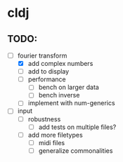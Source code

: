 # cldj

## TODO:

- [ ] fourier transform
  - [x] add complex numbers
  - [ ] add to display 
  - [ ] performance
    - [ ] bench on larger data
    - [ ] bench inverse  
  - [ ] implement with num-generics

- [ ] input
  - [ ] robustness
    - [ ] add tests on multiple files?
  - [ ] add more filetypes
    - [ ] midi files
    - [ ] generalize commonalities
